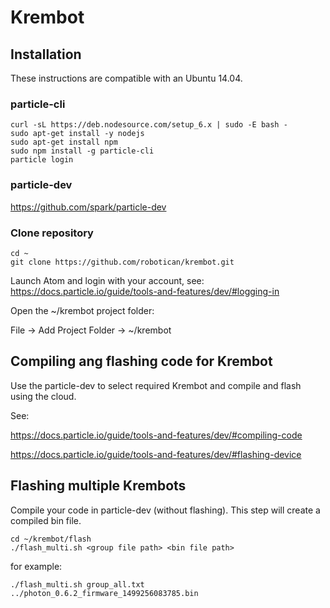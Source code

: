 # Krembot

## Installation

These instructions are compatible with an Ubuntu 14.04.

### particle-cli
```
curl -sL https://deb.nodesource.com/setup_6.x | sudo -E bash -
sudo apt-get install -y nodejs
sudo apt-get install npm
sudo npm install -g particle-cli
particle login
```

### particle-dev
https://github.com/spark/particle-dev

### Clone repository
```
cd ~
git clone https://github.com/robotican/krembot.git
```

Launch Atom and login with your account, see: https://docs.particle.io/guide/tools-and-features/dev/#logging-in

Open the ~/krembot project folder:

File -> Add Project Folder -> ~/krembot


## Compiling ang flashing code for Krembot
Use the particle-dev to select required Krembot and compile and flash using the cloud.

See:

https://docs.particle.io/guide/tools-and-features/dev/#compiling-code

https://docs.particle.io/guide/tools-and-features/dev/#flashing-device

## Flashing multiple Krembots
Compile your code in particle-dev (without flashing). This step will create a compiled bin file.
```
cd ~/krembot/flash
./flash_multi.sh <group file path> <bin file path>
```
for example:
```
./flash_multi.sh group_all.txt ../photon_0.6.2_firmware_1499256083785.bin
```

